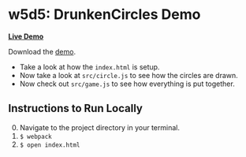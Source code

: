 # w5d5: DrunkenCircles Demo

**[Live Demo][live-demo]**

Download the [demo].

  * Take a look at how the `index.html` is setup. 
  * Now take a look at `src/circle.js` to see how the circles are drawn.
  * Now check out `src/game.js` to see how everything is put together. 

[live-demo]: http://appacademy.github.io/DrunkenCircles/
[demo]: https://assets.aaonline.io/fullstack/javascript/demos/drunken_circles/demo.zip

## Instructions to Run Locally

0. Navigate to the project directory in your terminal.
0. `$ webpack`
0. `$ open index.html`
